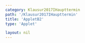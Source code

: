 ```yaml
---
category: Klausur2017IHaupttermin
path: '/Klausur2017IHaupttermin'
title: 'AppletB2'
type: 'Applet'

layout: nil
---
```

<link type="text/css" href="https://cdnjs.cloudflare.com/ajax/libs/jsxgraph/0.99.6/jsxgraph.css"><link rel="stylesheet" type="text/css" href="//cdnjs.cloudflare.com/ajax/libs/jsxgraph/0.99.7/jsxgraph.css" />
<div id="a71a9e50-b189-4d5a-b34b-479f1f0ec484" class="jxgbox" style="width:500px; height:500px">
<script type="text/javascript">
    (function() {
	const board = JXG.JSXGraph.initBoard('a71a9e50-b189-4d5a-b34b-479f1f0ec484', {
    							boundingbox: [-5, 14, 14, -5],
                  axis: false
              });
 
var A = board.create('point', [-4,0], {fixed:true, color:'green', label:{fontsize:16, position:'bot'}, size:2});

var C = board.create('point', [8,0], {name:'C', fixed:true, color:'green', label:{fontsize:16, position:'bot'}, size:2});

var K = board.create('point', [0,0], {name:'K', fixed:true, color:'green', label:{fontsize:16, position:'bot'}, size:2});

var B = board.create('point', [-2.5,-2.5], {fixed:true, color:'green', label:{fontsize:16, position:'bot'}, size:2});

var D = board.create('point', [2.5,2.5], {fixed:true, color:'green', label:{fontsize:16, position:'bot'}, size:2});

var BD = board.create('line', [B,D], {straightFirst:false, straightLast:false});

var BA = board.create('line', [B,A], {straightFirst:false, straightLast:false});

var DA = board.create('line', [D,A], {straightFirst:false, straightLast:false});

var DC = board.create('line', [D,C], {straightFirst:false, straightLast:false});

var BC = board.create('line', [B,C], {straightFirst:false, straightLast:false});

var AC = board.create('line', [A,C], {straightFirst:false, straightLast:false});

var E = board.create('point', [-4, 6], {fixed:true, color:'green', label:{fontsize:16, position:'bot'}, size:2});

var F = board.create('point', [-2.5,3.5], {fixed:true, color:'green', label:{fontsize:16, position:'bot'}, size:2});

var G = board.create('point', [8,6], {fixed:true, color:'green', label:{fontsize:16, position:'bot'}, size:2});

var H = board.create('point', [2.5,8.5], {fixed:true, color:'green', label:{fontsize:16, position:'bot'}, size:2});

var L = board.create('point', [0,6], {name:'L', fixed:true, color:'green', label:{fontsize:16, position:'bot'}, size:2});

var DH = board.create('line', [D,H], {straightFirst:false, straightLast:false, strokeColor:'gray'});

var AE = board.create('line', [A,E], {straightFirst:false, straightLast:false});

var GE = board.create('line', [G,E], {straightFirst:false, straightLast:false});

var GH = board.create('line', [G,H], {straightFirst:false, straightLast:false});

var EH = board.create('line', [E,H], {straightFirst:false, straightLast:false});

var EF = board.create('line', [E,F], {straightFirst:false, straightLast:false});

var FG = board.create('line', [G,F], {straightFirst:false, straightLast:false});

var FH = board.create('line', [H,F], {straightFirst:false, straightLast:false});

var CG = board.create('line', [C,G], {straightFirst:false, straightLast:false});

var FB = board.create('line', [F,B], {straightFirst:false, straightLast:false});

var LC = board.create('line', [L,C], {straightFirst:false, straightLast:false, strokeColor:'red'});



var KPC = board.create('glider', [LC], {name:'P', color:'orange', label:{fontsize:16, position:'bot'}, size:2});

var DP = board.create('line', [D,KPC], {straightFirst:false, straightLast:false, strokeColor:'green'});

var BP = board.create('line', [B,KPC], {straightFirst:false, straightLast:false, strokeColor:'green'});

var AP = board.create('line', [A,KPC], {straightFirst:false, straightLast:false, strokeColor:'green'});

var CP = board.create('line', [C,KPC], {straightFirst:false, straightLast:false, strokeColor:'green'});

var DP = board.create('line', [D,KPC], {straightFirst:false, straightLast:false, strokeColor:'green'});

var Q = board.create('point', [function(){return KPC.X()}, 0], {name:'Q', fixed:true, label:{fontsize:16, position:'bot'}, size:2});

var QP = board.create('line', [Q,KPC], {straightFirst:false, straightLast:false, strokeColor:'green'});

var a = board.create('angle', [C,K,KPC], {radius:'2'});

board.create('text', [10,10, function(){return '&phi; = '+ JXG.toFixed(a.Value()*180/Math.PI, 2);}], {fontsize: 18, fixed:true});

board.create('text', [10,8.5, function(){return '|<span style="border-top:1px solid">KP</span>| = ' + Math.round(100*Math.sqrt((K.X()-KPC.X())*(K.X()-KPC.X())+(K.Y()-KPC.Y())*(K.Y()-KPC.Y())))/100;}], {fontsize: 18, fixed:true});
board.create('text', [3.5,-3,'M I 2017 HT B 2'], {fontsize: 18, fixed:true});

board.create('text', [10,7, function(){return 'V(&phi;) = '+ (96*Math.sin(a.Value()))/(Math.sin(a.Value()+36.87*Math.PI/180))+'cm³'}], {fontsize: 18, fixed:true});


 })(); </script>
  </div>
